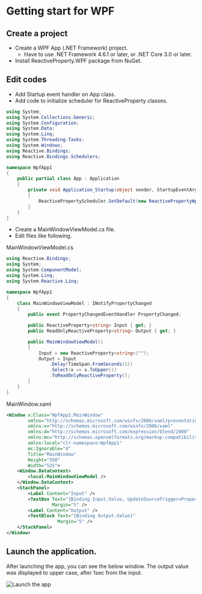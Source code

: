 # Getting start for WPF

## Create a project
- Create a WPF App (.NET Framework) project.
    - Have to use .NET Framework 4.6.1 or later, or .NET Core 3.0 or later.
- Install ReactiveProperty.WPF package from NuGet.

## Edit codes

- Add Startup event handler on App class.
- Add code to initialize scheduler for ReactiveProperty classes.

```csharp
using System;
using System.Collections.Generic;
using System.Configuration;
using System.Data;
using System.Linq;
using System.Threading.Tasks;
using System.Windows;
using Reactive.Bindings;
using Reactive.Bindings.Schedulers;

namespace WpfApp1
{
    public partial class App : Application
    {
        private void Application_Startup(object sender, StartupEventArgs e)
        {
            ReactivePropertyScheduler.SetDefault(new ReactivePropertyWpfScheduler(Dispatcher));
        }
    }
}
```

- Create a MainWindowViewModel.cs file.
- Edit files like following.

MainWindowViewModel.cs
```csharp
using Reactive.Bindings;
using System;
using System.ComponentModel;
using System.Linq;
using System.Reactive.Linq;

namespace WpfApp1
{
    class MainWindowViewModel : INotifyPropertyChanged
    {
        public event PropertyChangedEventHandler PropertyChanged;

        public ReactiveProperty<string> Input { get; }
        public ReadOnlyReactiveProperty<string> Output { get; }

        public MainWindowViewModel()
        {
            Input = new ReactiveProperty<string>("");
            Output = Input
                .Delay(TimeSpan.FromSeconds(1))
                .Select(x => x.ToUpper())
                .ToReadOnlyReactiveProperty();
        }
    }
}
```

MainWindow.xaml
```xml
<Window x:Class="WpfApp1.MainWindow"
        xmlns="http://schemas.microsoft.com/winfx/2006/xaml/presentation"
        xmlns:x="http://schemas.microsoft.com/winfx/2006/xaml"
        xmlns:d="http://schemas.microsoft.com/expression/blend/2008"
        xmlns:mc="http://schemas.openxmlformats.org/markup-compatibility/2006"
        xmlns:local="clr-namespace:WpfApp1"
        mc:Ignorable="d"
        Title="MainWindow"
        Height="350"
        Width="525">
    <Window.DataContext>
        <local:MainWindowViewModel />
    </Window.DataContext>
    <StackPanel>
        <Label Content="Input" />
        <TextBox Text="{Binding Input.Value, UpdateSourceTrigger=PropertyChanged}"
                 Margin="5" />
        <Label Content="Output" />
        <TextBlock Text="{Binding Output.Value}"
                   Margin="5" />
    </StackPanel>
</Window>
```

## Launch the application.

After launching the app, you can see the below window.
The output value was displayed to upper case, after 1sec from the input.

![Launch the app](./images/launch-wpf-app.gif)
